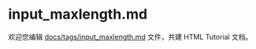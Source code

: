 input_maxlength.md
===

欢迎您编辑 <a target="__blank" href="https://github.com/jaywcjlove/html-tutorial/blob/master/docs/tags/input_maxlength.md">docs/tags/input_maxlength.md</a> 文件，共建 HTML Tutorial 文档。